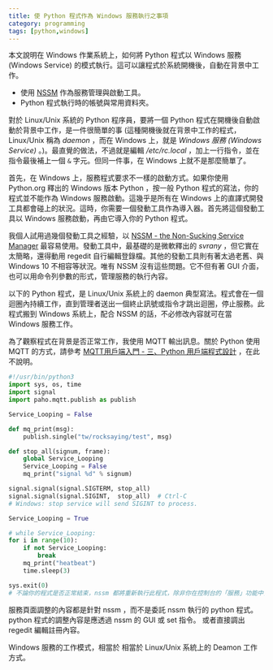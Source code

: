 ```yaml
---
title: 使 Python 程式作為 Windows 服務執行之事項
category: programming
tags: [python,windows]
---
```


本文說明在 Windows 作業系統上，如何將 Python 程式以 Windows 服務 (Windows Service) 的模式執行。這可以讓程式於系統開機後，自動在背景中工作。

* 使用 [NSSM](https://nssm.cc/) 作為服務管理與啟動工具。
* Python 程式執行時的帳號與常用資料夾。

<!--more-->

對於 Linux/Unix 系統的 Python 程序員，要將一個 Python 程式在開機後自動啟動於背景中工作，是一件很簡單的事 (<span class="note">這種開機後就在背景中工作的程式， Linux/Unix 稱為 *daemon* ，而在 Windows 上，就是 *Windows 服務 (Windows Service)* 。</span>)。最直覺的做法，不過就是編輯 */etc/rc.local* ，加上一行指令，並在指令最後補上一個 `&` 字元。但同一件事，在 Windows 上就不是那麼簡單了。

首先，在 Windows 上，服務程式要求不一樣的啟動方式。如果你使用 Python.org 釋出的 Windows 版本 Python ，按一般 Python 程式的寫法，你的程式並不能作為 Windows 服務啟動。這幾乎是所有在 Windows 上的直譯式開發工具都會碰上的狀況。這時，你需要一個發動工具作為導入器。首先將這個發動工具以 Windows 服務啟動，再由它導入你的 Python 程式。

我個人試用過幾個發動工具之經驗，以 [NSSM - the Non-Sucking Service Manager](https://nssm.cc/) 最容易使用。發動工具中，最基礎的是微軟釋出的  *svrany* ，但它實在太簡略，還得動用 regedit 自行編輯登錄檔。其他的發動工具則有著太過老舊、與 Windows 10 不相容等狀況。唯有 NSSM 沒有這些問題。它不但有著 GUI 介面，也可以用命令列參數的形式，管理服務的執行內容。

以下的 Python 程式，是 Linux/Unix 系統上的 daemon 典型寫法。程式會在一個迴圈內持續工作，直到管理者送出一個終止訊號或指令才跳出迴圈，停止服務。此程式搬到 Windows 系統上，配合 NSSM 的話，不必修改內容就可在當 Windows 服務工作。

為了觀察程式在背景是否正常工作，我使用 MQTT 輸出訊息。關於 Python 使用 MQTT 的方式，請參考 [MQTT用戶端入門 - 三、Python 用戶端程式設計](http://rocksaying.tw/archives/2016/MQTT-3-Python-clients.html) ，在此不說明。 

```python
#!/usr/bin/python3
import sys, os, time
import signal
import paho.mqtt.publish as publish

Service_Looping = False

def mq_print(msg):
    publish.single("tw/rocksaying/test", msg)

def stop_all(signum, frame):
    global Service_Looping
    Service_Looping = False
    mq_print("signal %d" % signum)

signal.signal(signal.SIGTERM, stop_all)
signal.signal(signal.SIGINT,  stop_all)  # Ctrl-C
# Windows: stop service will send SIGINT to process.

Service_Looping = True

# while Service_Looping:
for i in range(10):
    if not Service_Looping:
        break
    mq_print("heatbeat")
    time.sleep(3)

sys.exit(0)
# 不論你的程式是否正常結束，nssm 都將重新執行此程式，除非你在控制台的「服務」功能中，停止這個服務。
```

服務頁面調整的內容都是針對 nssm ，而不是委託 nssm 執行的 python 程式。
python 程式的調整內容是應透過 nssm 的 GUI 或 set 指令。
或者直接調出 regedit 編輯註冊內容。






Windows 服務的工作模式，相當於
相當於 Linux/Unix 系統上的 Deamon 工作方式。

